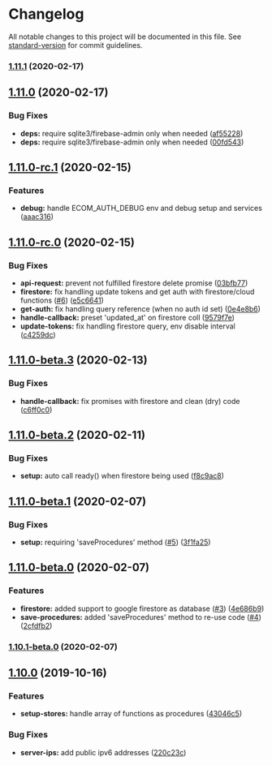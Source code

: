 # Changelog

All notable changes to this project will be documented in this file. See [standard-version](https://github.com/conventional-changelog/standard-version) for commit guidelines.

### [1.11.1](https://github.com/ecomplus/application-sdk/compare/v1.11.0...v1.11.1) (2020-02-17)

## [1.11.0](https://github.com/ecomplus/application-sdk/compare/v1.11.0-rc.1...v1.11.0) (2020-02-17)


### Bug Fixes

* **deps:** require sqlite3/firebase-admin only when needed ([af55228](https://github.com/ecomplus/application-sdk/commit/af552283a2fcf2e7e48bfe6b53e7985b3fa6df5e))
* **deps:** require sqlite3/firebase-admin only when needed ([00fd543](https://github.com/ecomplus/application-sdk/commit/00fd54338afbf8ebc862ba11ddb21cb6bfd4a3da))

## [1.11.0-rc.1](https://github.com/ecomclub/ecomplus-app-sdk/compare/v1.11.0-rc.0...v1.11.0-rc.1) (2020-02-15)


### Features

* **debug:** handle ECOM_AUTH_DEBUG env and debug setup and services ([aaac316](https://github.com/ecomclub/ecomplus-app-sdk/commit/aaac316be4a1fda433e60824646e9d4f48b29551))

## [1.11.0-rc.0](https://github.com/ecomclub/ecomplus-app-sdk/compare/v1.11.0-beta.3...v1.11.0-rc.0) (2020-02-15)


### Bug Fixes

* **api-request:** prevent not fulfilled firestore delete promise ([03bfb77](https://github.com/ecomclub/ecomplus-app-sdk/commit/03bfb77a64652a3710f7251a1215656740ad2cb8))
* **firestore:** fix handling update tokens and get auth with firestore/cloud functions ([#6](https://github.com/ecomclub/ecomplus-app-sdk/issues/6)) ([e5c6641](https://github.com/ecomclub/ecomplus-app-sdk/commit/e5c6641fdeb050ad444ab6d73b6449172ffc511c))
* **get-auth:** fix handling query reference (when no auth id set) ([0e4e8b6](https://github.com/ecomclub/ecomplus-app-sdk/commit/0e4e8b6c74dcfaa09898b329ee87b1aaf08233dd))
* **handle-callback:** preset 'updated_at' on firestore coll ([9579f7e](https://github.com/ecomclub/ecomplus-app-sdk/commit/9579f7e5b168e10fb3cc01859da6660fa70ed533))
* **update-tokens:** fix handling firestore query, env disable interval ([c4259dc](https://github.com/ecomclub/ecomplus-app-sdk/commit/c4259dc3220c5df0108b1a5a17e046d93020bbba))

## [1.11.0-beta.3](https://github.com/ecomclub/ecomplus-app-sdk/compare/v1.11.0-beta.2...v1.11.0-beta.3) (2020-02-13)


### Bug Fixes

* **handle-callback:** fix promises with firestore and clean (dry) code ([c6ff0c0](https://github.com/ecomclub/ecomplus-app-sdk/commit/c6ff0c0a09fd0b2bc4dcca4632bb101eab94b792))

## [1.11.0-beta.2](https://github.com/ecomclub/ecomplus-app-sdk/compare/v1.11.0-beta.1...v1.11.0-beta.2) (2020-02-11)


### Bug Fixes

* **setup:** auto call ready() when firestore being used ([f8c9ac8](https://github.com/ecomclub/ecomplus-app-sdk/commit/f8c9ac8067c0b5acf3c6694e257ccaa73ca1dc6d))

## [1.11.0-beta.1](https://github.com/ecomclub/ecomplus-app-sdk/compare/v1.11.0-beta.0...v1.11.0-beta.1) (2020-02-07)


### Bug Fixes

* **setup:** requiring 'saveProcedures' method ([#5](https://github.com/ecomclub/ecomplus-app-sdk/issues/5)) ([3f1fa25](https://github.com/ecomclub/ecomplus-app-sdk/commit/3f1fa2525c8ce48452602bb73e47507286f53b16))

## [1.11.0-beta.0](https://github.com/ecomclub/ecomplus-app-sdk/compare/v1.10.1-beta.0...v1.11.0-beta.0) (2020-02-07)


### Features

* **firestore:** added support to google firestore as database ([#3](https://github.com/ecomclub/ecomplus-app-sdk/issues/3)) ([4e686b9](https://github.com/ecomclub/ecomplus-app-sdk/commit/4e686b9210d46524dae03e8a4ff9bd488f53a88e))
* **save-procedures:** added 'saveProcedures' method to re-use code ([#4](https://github.com/ecomclub/ecomplus-app-sdk/issues/4)) ([2cfdfb2](https://github.com/ecomclub/ecomplus-app-sdk/commit/2cfdfb23e2e961c73c754376f00cd3b4f2f5f586))

### [1.10.1-beta.0](https://github.com/ecomclub/ecomplus-app-sdk/compare/v1.10.0...v1.10.1-beta.0) (2020-02-07)

## [1.10.0](https://github.com/ecomclub/ecomplus-app-sdk/compare/v1.9.7...v1.10.0) (2019-10-16)


### Features

* **setup-stores:** handle array of functions as procedures ([43046c5](https://github.com/ecomclub/ecomplus-app-sdk/commit/43046c5caf4269105ce678c6b3217ff0dc31ffed))


### Bug Fixes

* **server-ips:** add public ipv6 addresses ([220c23c](https://github.com/ecomclub/ecomplus-app-sdk/commit/220c23c200b0e6520592f517171d3452e3aad008))
